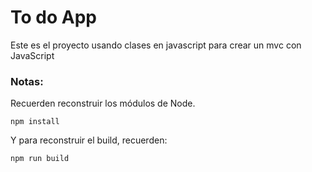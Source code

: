# To do App


Este es el proyecto usando clases en javascript para crear un mvc con JavaScript

### Notas:

Recuerden reconstruir los módulos de Node.

```
npm install
```
Y para reconstruir el build, recuerden:

```
npm run build
```